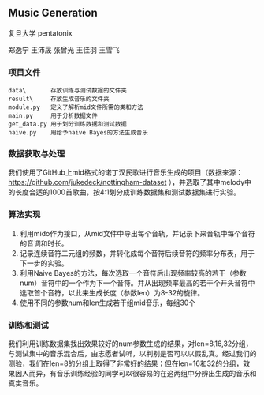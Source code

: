 ## Music Generation

复旦大学 pentatonix

郑逸宁 王沛晟 张曾光 王佳羽 王雪飞

### 项目文件

```
data\ 		存放训练与测试数据的文件夹
result\		存放生成音乐的文件夹
module.py	定义了解析mid文件所需的类和方法
main.py		用于分析数据文件
get_data.py	用于划分训练数据和测试数据
naive.py	用给予naive Bayes的方法生成音乐
```

### 数据获取与处理

​	我们使用了GitHub上mid格式的诺丁汉民歌进行音乐生成的项目（数据来源：https://github.com/jukedeck/nottingham-dataset ），并选取了其中melody中的长度合适的1000首歌曲，按4:1划分成训练数据集和测试数据集进行实验。

### 算法实现

1. 利用mido作为接口，从mid文件中导出每个音轨，并记录下来音轨中每个音符的音调和时长。
2. 记录连续音符二元组的频数，并转化成每个音符后续音符的频率分布表，用于下一步的实验。
3. 利用Naive Bayes的方法，每次选取一个音符后出现频率较高的若干（参数num）音符中的一个作为下一个音符。并从出现频率最高的若干个开头音符中选取首个音符，以此来生成长度（参数len）为8-32的旋律。
4. 使用不同的参数num和len生成若干组mid音乐，每组30个

### 训练和测试

​	我们利用训练数据集找出效果较好的num参数生成的结果，对len=8,16,32分组，与测试集中的音乐混合后，由志愿者试听，以判别是否可以以假乱真。经过我们的测验，我们在len=8的分组上取得了非常好的结果；但在len=16和32的分组，效果因人而异，有音乐训练经验的同学可以很容易的在这两组中分辨出生成的音乐和真实音乐。